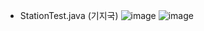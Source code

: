 - StationTest.java (기지국)
![image](https://user-images.githubusercontent.com/63832678/128595111-e6bdbbd7-804f-45b3-8b0b-a33f2bafc2ab.png)
![image](https://user-images.githubusercontent.com/63832678/128595139-4a8226ed-6665-4ee9-a7a8-338392345a4a.png)
